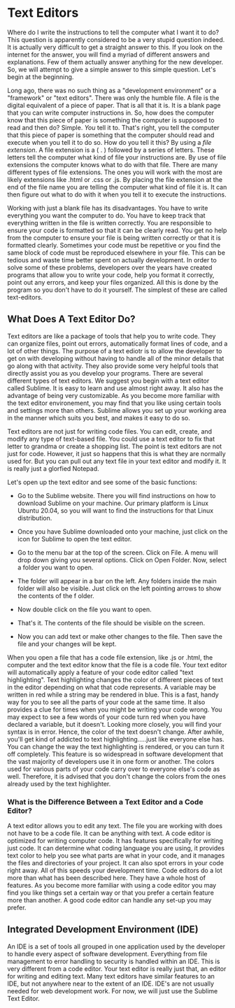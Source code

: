 # Text Editors

Where do I write the instructions to tell the computer what I want it to do? This question is apparently considered to
be a very stupid question indeed. It is actually very difficult to get a straight answer to this. If you look on the
internet for the answer, you will find a myriad of different answers and explanations. Few of them actually answer
anything for the new developer. So, we will attempt to give a simple answer to this simple question. Let's begin at the
beginning.

Long ago, there was no such thing as a "development environment" or a "framework" or "text editors".  There was only the
humble file. A file is the digital equivalent of a piece of paper. That is all that it is. It is a blank page that you
can write computer instructions in. So, how does the computer know that this piece of paper is something the computer is
supposed to read and then do? Simple. *You* tell it to. That's right, you tell the computer that this piece of paper is
something that the computer should read and execute when you tell it to do so. How do you tell it this? By using a *file
extension*. A file extension is a ( . ) followed by a series of letters. These letters tell the computer what kind of
file your instructions are. By use of file extensions the computer knows what to do with that file. There are many
different types of file extensions. The ones you will work with the most are likely extensions like .html or .css or
.js. By placing the file extension at the end of the file name you are telling the computer what kind of file it is. It
can then figure out what to do with it when you tell it to execute the instructions.

Working with just a blank file has its disadvantages. You have to write everything you want the computer to do. You have
to keep track that everything written in the file is written correctly. You are responsible to ensure your code is
formatted so that it can be clearly read. You get no help from the computer to ensure your file is being written
correctly or that it is formatted clearly. Sometimes your code must be repetitive or you find the same block of code
must be reproduced elsewhere in your file. This can be tedious and waste time better spent on actually development. In
order to solve some of these problems, developers over the years have created programs that allow you to write your
code, help you format it correctly, point out any errors, and keep your files organized. All this is done by the program
so you don't have to do it yourself. The simplest of these are called text-editors.

## What Does A Text Editor Do?

Text editors are like a package of tools that help you to write code. They can organize files, point out errors,
automatically format lines of code, and a lot of other things. The purpose of a text ediotr is to allow the developer to
get on with developing without having to handle all of the minor details that go along with that activity. They also
provide some very helpful tools that directly assist you as you develop your programs. There are several different types
of text editors. We suggest you begin with a text editor called Sublime. It is easy to learn and use almost right away.
It also has the advantage of being very customizable. As you become more familiar with the text editor environement, you
may find that you like using certain tools and settings more than others. Sublime allows you set up your working area in
the manner which suits you best, and makes it easy to do so.

Text editors are not just for writing code files. You can edit, create, and modify any type of text-based file. You
could use a text editor to fix that letter to grandma or create a shopping list. The point is text editors are not just
for code. However, it just so happens that this is what they are normally used for. But you can pull out any text file
in your text editor and modify it. It is really just a glorfied Notepad.

Let's open up the text editor and see some of the basic functions:

* Go to the Sublime website. There you will find instructions on how to download Sublime on your machine. Our primary
  platform is Linux Ubuntu 20.04, so you will want to find the instructions for that Linux distribution.

* Once you have Sublime downloaded onto your machine, just click on the icon for Sublime to open the text editor.

* Go to the menu bar at the top of the screen. Click on File. A menu will drop down giving you several options. Click on
  Open Folder. Now, select a folder you want to open.

* The folder will appear in a bar on the left. Any folders inside the main folder will also be visible. Just click on
  the left pointing arrows to show the contents of the f older.

* Now double click on the file you want to open.

* That's it. The contents of the file should be visible on the screen.

* Now you can add text or make other changes to the file. Then save the file and your changes will be kept.

When you open a file that has a code file extension, like .js or .html, the computer and the text editor know that the
file is a code file. Your text editor will automatically apply a feature of your code editor called "text highlighting".
Text highlighting changes the color of different pieces of text in the editor depending on what that code represents. A
variable may be written in red while a string may be rendered in blue. This is a fast, handy way for you to see all the
parts of your code at the same time. It also provides a clue for times when you might be writing your code wrong. You
may expect to see a few words of your code turn red when you have declared a variable, but it doesn't. Looking more
closely, you will find your syntax is in error. Hence, the color of the text doesn't change. After awhile, you'll get
kind of addicted to text highlighting.....just like everyone else has. You can change the way the text highlighting is
rendered, or you can turn it off completely. This feature is so widespread in software development that the vast
majority of developers use it in one form or another. The colors used for various parts of your code carry over to
everyone else's code as well. Therefore, it is advised that you don't change the colors from the ones already used by
the text highlighter.

### What is the Difference Between a Text Editor and a Code Editor?

A text editor allows you to edit any text. The file you are working with does not have to be a code file. It can be anything
with text. A code editor is optimized for writing computer code. It has features specifically for writing just code. It can
determine what coding language you are using,
it provides text color to help you see what parts are what in your code, and it manages the files and
directories of your project. It can also spot errors in your code right away. All of this speeds your development time.
Code editors do a lot more than what has been described here. They have a whole host of features.
As you become more familiar with using a code editor you may find you like things set a certain way or that you prefer a
certain feature more than another. A good code editor can handle any set-up you may prefer.

## Integrated Development Environment (IDE)

An IDE is a set of tools all grouped in one application used by the developer to handle every aspect of software
development. Everything from file management to error handling to security is handled within an IDE. This is very
different from a code editor. Your text editor is really just that, an editor for writing and editing text. Many text
editors have similar features to an IDE, but not anywhere near to the extent of an IDE. IDE's are not usually needed for
web development work. For now, we will just use the Sublime Text Editor.
